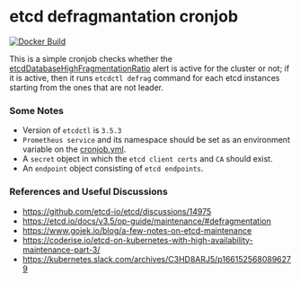 # etcd defragmantation cronjob
[![Docker Build](https://github.com/ugur99/etcd-defrag-cronjob/actions/workflows/docker-image.yml/badge.svg?branch=main)](https://github.com/ugur99/etcd-defrag-cronjob/actions/workflows/docker-image.yml)

This is a simple cronjob checks whether the [etcdDatabaseHighFragmentationRatio](https://github.com/etcd-io/etcd/blob/6d27a42b7d6191da43d27930282de5b9e54ead7c/contrib/mixin/mixin.libsonnet#L242-L253) alert is active for the cluster or not; if it is active, then it runs `etcdctl defrag` command for each etcd instances starting from the ones that are not leader.

### Some Notes 
* Version of `etcdctl` is `3.5.3`
* `Prometheus service` and its namespace should be set as an environment variable on the [cronjob.yml](k8s-templates/cronjob.yml).
* A `secret` object in which the `etcd client certs` and `CA` should exist.
* An `endpoint` object consisting of `etcd endpoints`. 

### References and Useful Discussions

* https://github.com/etcd-io/etcd/discussions/14975
* https://etcd.io/docs/v3.5/op-guide/maintenance/#defragmentation
* https://www.gojek.io/blog/a-few-notes-on-etcd-maintenance 
* https://coderise.io/etcd-on-kubernetes-with-high-availability-maintenance-part-3/ 
* https://kubernetes.slack.com/archives/C3HD8ARJ5/p1661525680896279 